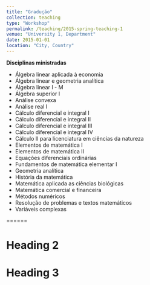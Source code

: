 ```yaml
---
title: "Gradução"
collection: teaching
type: "Workshop"
permalink: /teaching/2015-spring-teaching-1
venue: "University 1, Department"
date: 2015-01-01
location: "City, Country"
---
```


**Disciplinas ministradas**
- Álgebra linear aplicada à economia
- Álgebra linear e geometria analítica
- Álgebra linear I - M
- Álgebra superior I
- Análise convexa
- Análise real I
- Cálculo diferencial e integral I
- Cálculo diferencial e integral II
- Cálculo diferencial e integral III
- Cálculo diferencial e integral IV
- Cálculo II para licenciatura em ciências da natureza
- Elementos de matemática I
- Elementos de matemática II
- Equações diferenciais ordinárias
- Fundamentos de matemática elementar I
- Geometria analítica
- História da matemática
- Matemática aplicada as ciências biológicas
- Matemática comercial e financeira
- Métodos numéricos
- Resolução de problemas e textos matemáticos
- Variáveis complexas
  
======


Heading 2
======

Heading 3
======
